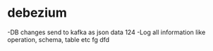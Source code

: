 # debezium
-DB changes send to kafka as json data 124
-Log all information like operation, schema, table etc fg dfd
